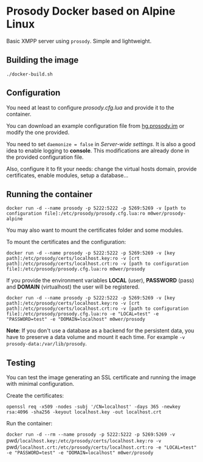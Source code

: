 # Prosody Docker based on Alpine Linux

Basic XMPP server using `prosody`. Simple and lightweight.

## Building the image

`./docker-build.sh`

## Configuration

You need at least to configure *prosody.cfg.lua* and provide it to the container.

You can download an example configuration file from [hg.prosody.im](https://hg.prosody.im/0.9/raw-file/tip/prosody.cfg.lua.dist) or modify the one provided.

You need to set `daemonize = false` in *Server-wide settings*. It is also a good idea to enable logging to **console**. This modifications are already done in the provided configuration file.

Also, configure it to fit your needs: change the virtual hosts domain, provide certificates, enable modules, setup a database...

## Running the container

`docker run -d --name prosody -p 5222:5222 -p 5269:5269 -v [path to configuration file]:/etc/prosody/prosody.cfg.lua:ro m0wer/prosody-alpine`

You may also want to mount the certificates folder and some modules.

To mount the certificates and the configuration:

`docker run -d --name prosody -p 5222:5222 -p 5269:5269 -v [key path]:/etc/prosody/certs/localhost.key:ro -v [crt path]:/etc/prosody/certs/localhost.crt:ro -v [path to configuration file]:/etc/prosody/prosody.cfg.lua:ro m0wer/prosody`

<!-- Commented until alpine updates to prosody 0.10 (https://pkgs.alpinelinux.org/package/v3.6/community/x86_64/prosody) If you use the provided config file, you need to mount the certificates in */etc/prosody/certs/example.com.crt* and */etc/prosody/certs/example.com.key* as described in [prosody-doc](https://prosody.im/doc/certificates). -->

If you provide the environment variables **LOCAL** (user), **PASSWORD** (pass) and **DOMAIN** (virtualhost) the user will be registered.

`docker run -d --name prosody -p 5222:5222 -p 5269:5269 -v [key path]:/etc/prosody/certs/localhost.key:ro -v [crt path]:/etc/prosody/certs/localhost.crt:ro -v [path to configuration file]:/etc/prosody/prosody.cfg.lua:ro -e "LOCAL=test" -e "PASSWORD=test" -e "DOMAIN=localhost" m0wer/prosody`

**Note**: If you don't use a database as a backend for the persistent data, you have to preserve a data volume and mount it each time. For example `-v prosody-data:/var/lib/prosody`.

## Testing

You can test the image generating an SSL certificate and running the image with minimal configuration.

Create the certificates:

`openssl req -x509 -nodes -subj '/CN=localhost' -days 365 -newkey rsa:4096 -sha256 -keyout localhost.key -out localhost.crt`

Run the container:

`docker run -d --rm --name prosody -p 5222:5222 -p 5269:5269 -v `pwd`/localhost.key:/etc/prosody/certs/localhost.key:ro -v `pwd`/localhost.crt:/etc/prosody/certs/localhost.crt:ro -e "LOCAL=test" -e "PASSWORD=test" -e "DOMAIN=localhost" m0wer/prosody`
